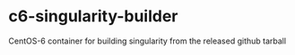 # c6-singularity-builder
CentOS-6 container for building singularity from the released github tarball

